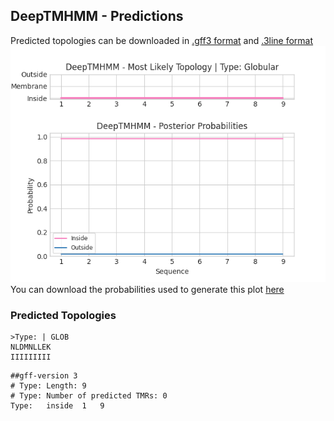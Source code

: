 ## DeepTMHMM - Predictions
Predicted topologies can be downloaded in [.gff3 format](TMRs.gff3) and [.3line format](predicted_topologies.3line)
![picture](plot.png)
You can download the probabilities used to generate this plot [here](Type:_probs.csv)
### Predicted Topologies
```
>Type: | GLOB
NLDMNLLEK
IIIIIIIII

```


```
##gff-version 3
# Type: Length: 9
# Type: Number of predicted TMRs: 0
Type:	inside	1	9				

```
